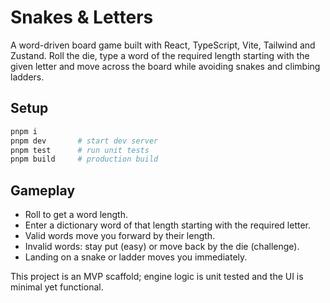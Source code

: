 # Snakes & Letters

A word-driven board game built with React, TypeScript, Vite, Tailwind and Zustand. Roll the die, type a word of the required length starting with the given letter and move across the board while avoiding snakes and climbing ladders.

## Setup

```bash
pnpm i
pnpm dev       # start dev server
pnpm test      # run unit tests
pnpm build     # production build
```

## Gameplay

- Roll to get a word length.
- Enter a dictionary word of that length starting with the required letter.
- Valid words move you forward by their length.
- Invalid words: stay put (easy) or move back by the die (challenge).
- Landing on a snake or ladder moves you immediately.

This project is an MVP scaffold; engine logic is unit tested and the UI is minimal yet functional.
